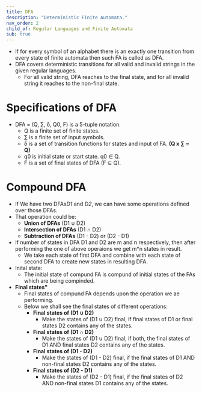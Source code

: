```yaml
---
title: DFA
description: "Deterministic Finite Automata."
nav_order: 2
child_of: Regular Languages and Finite Automata
sub: true
---
```


- If for every symbol of an alphabet there is an exactly one transition from every state of finite automata then such FA is called as DFA.
- DFA covers deterministic transitions for all valid and invalid strings in the given regular languages.
	- For all valid string, DFA reaches to the final state, and for all invalid string it reaches to the non-final state.

# Specifications of DFA

- DFA = (Q, ∑, δ, Q0, F) is a 5-tuple notation.
	- Q is a finite set of finite states.
	- ∑ is a finite set of input symbols.
	- δ is a set of transition functions for states and input of FA. **(Q x ∑ = Q)**
	- q0 is initial state or start state. q0 ∈ Q.
	- F is a set of final states of DFA (F ⊆ Q).

# Compound DFA

- If We have two DFAs*D1* and *D2*, we can have some operations defined over those DFAs.
- That operation could be:
	- **Union of DFAs** (D1 ∪ D2)
	- **Intersection of DFAs** (D1 ∩ D2)
	- **Subtraction of DFAs** (D1 - D2) or (D2 - D1)
- If number of states in DFA D1 and D2 are m and n respectively, then after performing the one of above operaions we get m*n states in result.
	- We take each state of first DFA and combine with each state of second DFA to create new states in resulting DFA.
- Inital state:
	- The initial state of compund FA is compund of initial states of the FAs which are being compinded.
- **Final states"**
	- Final states of compund FA depends upon the operation we ae performing.
	- Below we shall see the final states of different operations:
		- **Final states of (D1 ∪ D2)**
			- Make the states of (D1 ∪ D2) final, if final states of D1 or final states D2 contains any of the states.
		- **Final states of (D1 ∩ D2)**
			- Make the states of (D1 ∪ D2) final, if both, the final states of D1 AND final states D2 contains any of the states.
		- **Final states of (D1 - D2)**
			- Make the states of (D1 - D2) final, if the final states of D1 AND non-final states D2 contains any of the states.
		- **Final states of (D2 - D1)**
			- Make the states of (D2 - D1) final, if the final states of D2 AND non-final states D1 contains any of the states.
		


